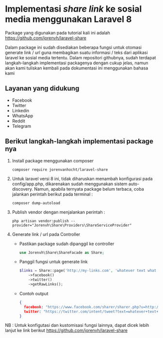 # Implementasi *share link* ke sosial media menggunakan Laravel 8

Package yang digunakan pada tutorial kali ini adalah <https://github.com/jorenvh/laravel-share>

Dalam package ini sudah disediakan beberapa fungsi untuk otomasi generate link / url guna membagikan suatu informasi / teks dari aplikasi laravel ke sosial media tertentu. Dalam repositori githubnya, sudah terdapat langkah-langkah implementasi packagenya dengan cukup jelas, namun akan kami tuliskan kembali pada dokumentasi ini menggunakan bahasa kami

## Layanan yang didukung

* Facebook
* Twitter
* Linkedin
* WhatsApp
* Reddit
* Telegram

## Berikut langkah-langkah implementasi package nya

1. Install package menggunakan composer

    ```cli
    composer require jorenvanhocht/laravel-share
    ```

1. Untuk laravel versi 8 ini, tidak diharuskan menambah konfigurasi pada config/app.php, dikarenakan sudah menggunakan sistem auto-discovery. Namun, apabila ternyata package belum terbaca, coba jalankan perintah berikut pada terminal :

    ```cli
    composer dump-autoload
    ```

1. Publish vendor dengan menjalankan perintah :

    ```cli
    php artisan vendor:publish --provider="Jorenvh\Share\Providers\ShareServiceProvider"
    ```

1. Generate link / url pada Controller

    * Pastikan package sudah dipanggil ke controller

      ```php
      use Jorenvh\Share\ShareFacade as Share;
      ```

    * Panggil fungsi untuk generate link

      ```php
      $links = Share::page('http://my-links.com', 'whatever text what you want')
          ->facebook()
          ->twitter()
          ->getRawLinks();
      ```

    * Contoh output

      ```json
      {
        facebook: "https://www.facebook.com/sharer/sharer.php?u=http://my-links.com",
        twitter: "https://twitter.com/intent/tweet?text=whatever+text+what+you+want&url=http://my-links.com"
      }
      ```

NB : Untuk konfigutasi dan kustomisasi fungsi lainnya, dapat dicek lebih lanjut ke link berikut <https://github.com/jorenvh/laravel-share>
